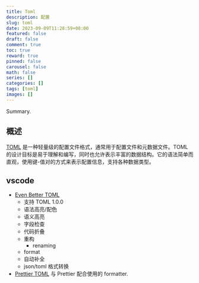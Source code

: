 ```yaml
---
title: Toml
description: 配置
slug: toml
date: 2023-09-09T11:28:59+08:00
featured: false
draft: false
comment: true
toc: true
reward: true
pinned: false
carousel: false
math: false
series: []
categories: []
tags: [toml]
images: []
---
```


Summary.

<!--more-->

## 概述

[TOML](https://toml.io/en/) 是一种轻量级的配置文件格式，通常用于配置文件和元数据文件。TOML 的设计目标是易于理解和编写，同时也允许表示丰富的数据结构。它的语法简单而直观，使用键-值对的方式来表示配置信息，支持各种数据类型。

## vscode

- [Even Better TOML](https://marketplace.visualstudio.com/items?itemName=tamasfe.even-better-toml)
  - 支持 TOML 1.0.0
  - 语法高亮/配色
  - 语义高亮
  - 字段检查
  - 代码折叠
  - 重构
    - renaming
  - format
  - 自动补全
  - json/toml 格式转换
- [Prettier TOML](https://marketplace.visualstudio.com/items?itemName=bodil.prettier-toml) 与 Prettier 配合使用的 formatter.
